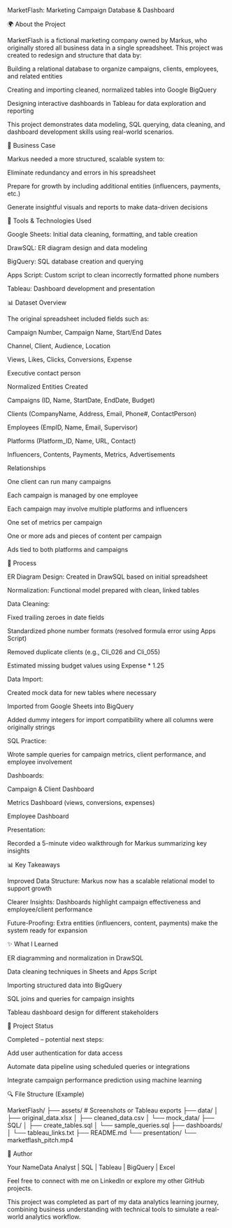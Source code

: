 MarketFlash: Marketing Campaign Database & Dashboard

🌍 About the Project

MarketFlash is a fictional marketing company owned by Markus, who originally stored all business data in a single spreadsheet. This project was created to redesign and structure that data by:

Building a relational database to organize campaigns, clients, employees, and related entities

Creating and importing cleaned, normalized tables into Google BigQuery

Designing interactive dashboards in Tableau for data exploration and reporting

This project demonstrates data modeling, SQL querying, data cleaning, and dashboard development skills using real-world scenarios.

📅 Business Case

Markus needed a more structured, scalable system to:

Eliminate redundancy and errors in his spreadsheet

Prepare for growth by including additional entities (influencers, payments, etc.)

Generate insightful visuals and reports to make data-driven decisions

🔢 Tools & Technologies Used

Google Sheets: Initial data cleaning, formatting, and table creation

DrawSQL: ER diagram design and data modeling

BigQuery: SQL database creation and querying

Apps Script: Custom script to clean incorrectly formatted phone numbers

Tableau: Dashboard development and presentation

📊 Dataset Overview

The original spreadsheet included fields such as:

Campaign Number, Campaign Name, Start/End Dates

Channel, Client, Audience, Location

Views, Likes, Clicks, Conversions, Expense

Executive contact person

Normalized Entities Created

Campaigns (ID, Name, StartDate, EndDate, Budget)

Clients (CompanyName, Address, Email, Phone#, ContactPerson)

Employees (EmpID, Name, Email, Supervisor)

Platforms (Platform_ID, Name, URL, Contact)

Influencers, Contents, Payments, Metrics, Advertisements

Relationships

One client can run many campaigns

Each campaign is managed by one employee

Each campaign may involve multiple platforms and influencers

One set of metrics per campaign

One or more ads and pieces of content per campaign

Ads tied to both platforms and campaigns

📃 Process

ER Diagram Design: Created in DrawSQL based on initial spreadsheet

Normalization: Functional model prepared with clean, linked tables

Data Cleaning:

Fixed trailing zeroes in date fields

Standardized phone number formats (resolved formula error using Apps Script)

Removed duplicate clients (e.g., Cli_026 and Cli_055)

Estimated missing budget values using Expense * 1.25

Data Import:

Created mock data for new tables where necessary

Imported from Google Sheets into BigQuery

Added dummy integers for import compatibility where all columns were originally strings

SQL Practice:

Wrote sample queries for campaign metrics, client performance, and employee involvement

Dashboards:

Campaign & Client Dashboard

Metrics Dashboard (views, conversions, expenses)

Employee Dashboard

Presentation:

Recorded a 5-minute video walkthrough for Markus summarizing key insights

📊 Key Takeaways

Improved Data Structure: Markus now has a scalable relational model to support growth

Clearer Insights: Dashboards highlight campaign effectiveness and employee/client performance

Future-Proofing: Extra entities (influencers, content, payments) make the system ready for expansion

✨ What I Learned

ER diagramming and normalization in DrawSQL

Data cleaning techniques in Sheets and Apps Script

Importing structured data into BigQuery

SQL joins and queries for campaign insights

Tableau dashboard design for different stakeholders

📢 Project Status

Completed – potential next steps:

Add user authentication for data access

Automate data pipeline using scheduled queries or integrations

Integrate campaign performance prediction using machine learning

🔍 File Structure (Example)

MarketFlash/
├── assets/                # Screenshots or Tableau exports
├── data/
│   ├── original_data.xlsx
│   ├── cleaned_data.csv
│   └── mock_data/
├── SQL/
│   ├── create_tables.sql
│   └── sample_queries.sql
├── dashboards/
│   └── tableau_links.txt
├── README.md
└── presentation/
    └── marketflash_pitch.mp4

👥 Author

Your NameData Analyst | SQL | Tableau | BigQuery | Excel

Feel free to connect with me on LinkedIn or explore my other GitHub projects.

This project was completed as part of my data analytics learning journey, combining business understanding with technical tools to simulate a real-world analytics workflow.
